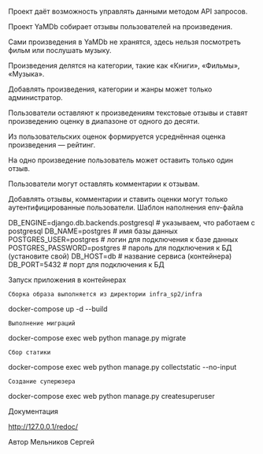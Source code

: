 Проект даёт возможность управлять данными методом API запросов.

Проект YaMDb собирает отзывы пользователей на произведения.

Сами произведения в YaMDb не хранятся, здесь нельзя посмотреть фильм или послушать музыку.

Произведения делятся на категории, такие как «Книги», «Фильмы», «Музыка». 


Добавлять произведения, категории и жанры может только администратор.

Пользователи оставляют к произведениям текстовые отзывы и ставят произведению оценку в диапазоне от одного до десяти.

Из пользовательских оценок формируется усреднённая оценка произведения — рейтинг.

На одно произведение пользователь может оставить только один отзыв.

Пользователи могут оставлять комментарии к отзывам.

Добавлять отзывы, комментарии и ставить оценки могут только аутентифицированные пользователи.
Шаблон наполнения env-файла

DB_ENGINE=django.db.backends.postgresql # указываем, что работаем с postgresql
DB_NAME=postgres # имя базы данных
POSTGRES_USER=postgres # логин для подключения к базе данных
POSTGRES_PASSWORD=postgres # пароль для подключения к БД (установите свой)
DB_HOST=db # название сервиса (контейнера)
DB_PORT=5432 # порт для подключения к БД

Запуск приложения в контейнерах

    Сборка образа выполняется из директории infra_sp2/infra

docker-compose up -d --build 

    Выполнение миграций

docker-compose exec web python manage.py migrate

    Сбор статики

docker-compose exec web python manage.py collectstatic --no-input

    Создание суперюзера

docker-compose exec web python manage.py createsuperuser

Документация

http://127.0.0.1/redoc/

Автор
Мельников Сергей
